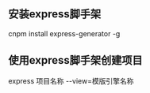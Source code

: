 ## 安装express脚手架

 cnpm install express-generator -g
 
## 使用express脚手架创建项目

  express  项目名称 --view=模版引擎名称